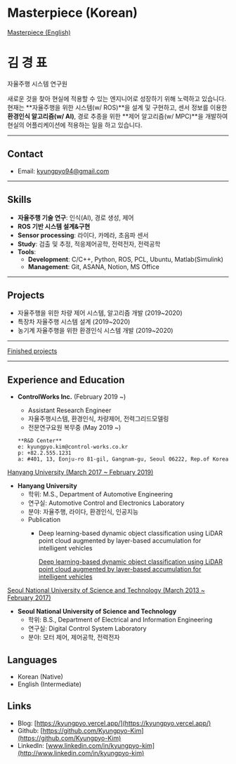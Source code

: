 # Masterpiece (Korean)

[Masterpiece (English)](https://www.notion.so/Masterpiece-English-0e99dd9007d741b89872c84b492fc823)

# 김 경 표

자율주행 시스템 연구원

새로운 것을 찾아 현실에 적용할 수 있는 엔지니어로 성장하기 위해 노력하고 있습니다. 현재는 **자율주행을 위한 시스템(w/ ROS)**을 설계 및 구현하고, 센서 정보를 이용한 **환경인식 알고리즘(w/ AI)**, 경로 추종을 위한 **제어 알고리즘(w/ MPC)**을 개발하여 현실의 어플리케이션에 적용하는 일을 하고 있습니다.

---

## Contact

- Email: kyungpyo94@gmail.com

---

## **Skills**

- **자율주행 기술 연구**: 인식(AI), 경로 생성, 제어
- **ROS 기반 시스템 설계&구현**
- **Sensor processing**: 라이다, 카메라, 초음파 센서
- **Study**: 검출 및 추정, 적응제어공학, 전력전자, 전력공학
- **Tools**:
    - **Development**: C/C++, Python, ROS, PCL, Ubuntu, Matlab(Simulink)
    - **Management**: Git, ASANA, Notion, MS Office

---

## **Projects**

- 자율주행을 위한 차량 제어 시스템, 알고리즘 개발 (2019~2020)
- 특장차 자율주행 시스템 설계 (2019~2020)
- 농기계 자율주행을 위한 환경인식 시스템 개발 (2019~2020)

---

[Finished projects](https://www.notion.so/Finished-projects-51a93135d2e14c0dbbe4092ae19fe63b)

---

## **Experience and Education**

- **ControlWorks Inc.** (February 2019 ~)
    - Assistant Research Engineer
    - 자율주행시스템, 환경인식, 차량제어, 전력그리드모델링
    - 전문연구요원 복무중 (May 2019 ~)

    ```
    **R&D Center**
    e: kyungpyo.kim@control-works.co.kr
    p: +82.2.555.1231
    a: #401, 13, Eonju-ro 81-gil, Gangnam-gu, Seoul 06222, Rep.of Korea
    ```

[Hanyang University (March 2017 ~ February 2019)](https://www.notion.so/Hanyang-University-March-2017-February-2019-e19ff79ee8e648a99f277175f668fb67)

- **Hanyang University**
    - 학위: M.S., Department of Automotive Engineering
    - 연구실: Automotive Control and Electronics Laboratory
    - 분야: 자율주행, 라이다, 환경인식, 인공지능
    - Publication
        - Deep learning-based dynamic object classification using LiDAR point cloud augmented by layer-based accumulation for intelligent vehicles

            [Deep learning-based dynamic object classification using LiDAR point cloud augmented by layer-based accumulation for intelligent vehicles](https://www.sciencedirect.com/science/article/abs/pii/S0957417420306710)

[Seoul National University of Science and Technology (March 2013 ~ February 2017)](https://www.notion.so/Seoul-National-University-of-Science-and-Technology-March-2013-February-2017-1205e76264f54dfdaa63bbe3815184ec)

- **Seoul National University of Science and Technology**
    - 학위: B.S., Department of Electrical and Information Engineering
    - 연구실: Digital Control System Laboratory
    - 분야: 모터 제어, 제어공학, 전력전자

## Languages

- Korean (Native)
- English (Intermediate)

## Links

- Blog: [https://kyungpyo.vercel.app/](https://kyungpyo.vercel.app/)
- Github: [https://github.com/Kyungpyo-Kim](https://github.com/Kyungpyo-Kim)
- LinkedIn: [www.linkedin.com/in/kyungpyo-kim](http://www.linkedin.com/in/kyungpyo-kim)